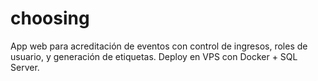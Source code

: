 # choosing
 App web para acreditación de eventos con control de ingresos, roles de usuario, y generación de etiquetas. Deploy en VPS con Docker + SQL Server.
